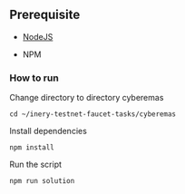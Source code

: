 ## Prerequisite

- [NodeJS](https://nodejs.org/en/)

- NPM



### How to run

Change directory to directory cyberemas

```shell
cd ~/inery-testnet-faucet-tasks/cyberemas
```


Install dependencies

```shell
npm install
```



Run the script

```
npm run solution
```
